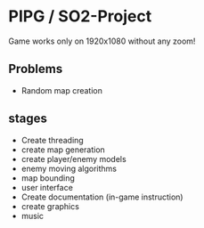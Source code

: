 # PIPG / SO2-Project

Game works only on 1920x1080 without any zoom!

## Problems

- Random map creation

## stages

- Create threading
- create map generation
- create player/enemy models
- enemy moving algorithms
- map bounding
- user interface
- Create documentation (in-game instruction)
- create graphics
- music
